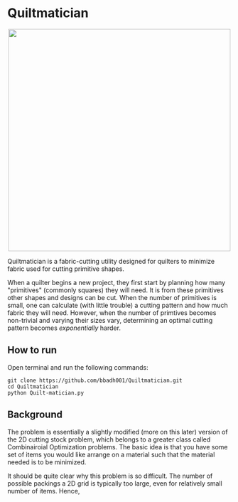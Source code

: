 # Quiltmatician

<p align="center">
  <img width="500" src="https://github.com/bbadh001/Quiltmatician/blob/master/assets/screenshot.png">
</p>

Quiltmatician is a fabric-cutting utility designed for quilters to minimize fabric used for cutting primitive shapes. 

When a quilter begins a new project, they first start by planning how many "primitives" (commonly squares) they will need. It is from these primitives other shapes and designs can be cut. When the number of primitives is small, one can calculate (with little trouble) a cutting pattern and how much fabric they will need. However, when the number of primtives becomes non-trivial and varying their sizes vary, determining an optimal cutting pattern becomes _exponentially_ harder.

## How to run

Open terminal and run the following commands:

```
git clone https://github.com/bbadh001/Quiltmatician.git
cd Quiltmatician
python Quilt-matician.py
```

## Background

The problem is essentially a slightly modified (more on this later) version of the 2D cutting stock problem, which belongs to a greater class called Combinairoial Optimization problems. The basic idea is that you have some set of items you would like arrange on a material such that the material needed is to be minimized. 

It should be quite clear why this problem is so difficult. The number of possible packings a 2D grid is typically too large, even for relatively small number of items. Hence, 



